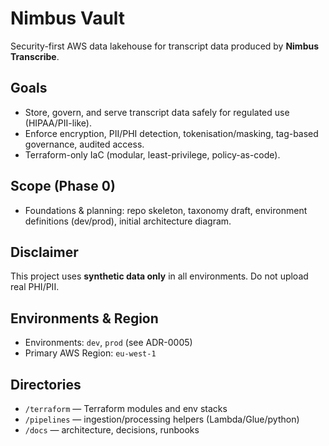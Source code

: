 ﻿# Nimbus Vault

Security-first AWS data lakehouse for transcript data produced by **Nimbus Transcribe**.

## Goals
- Store, govern, and serve transcript data safely for regulated use (HIPAA/PII-like).
- Enforce encryption, PII/PHI detection, tokenisation/masking, tag-based governance, audited access.
- Terraform-only IaC (modular, least-privilege, policy-as-code).

## Scope (Phase 0)
- Foundations & planning: repo skeleton, taxonomy draft, environment definitions (dev/prod), initial architecture diagram.

## Disclaimer
This project uses **synthetic data only** in all environments. Do not upload real PHI/PII.

## Environments & Region
- Environments: `dev`, `prod` (see ADR-0005)
- Primary AWS Region: `eu-west-1`

## Directories
- `/terraform` — Terraform modules and env stacks
- `/pipelines` — ingestion/processing helpers (Lambda/Glue/python)
- `/docs` — architecture, decisions, runbooks

